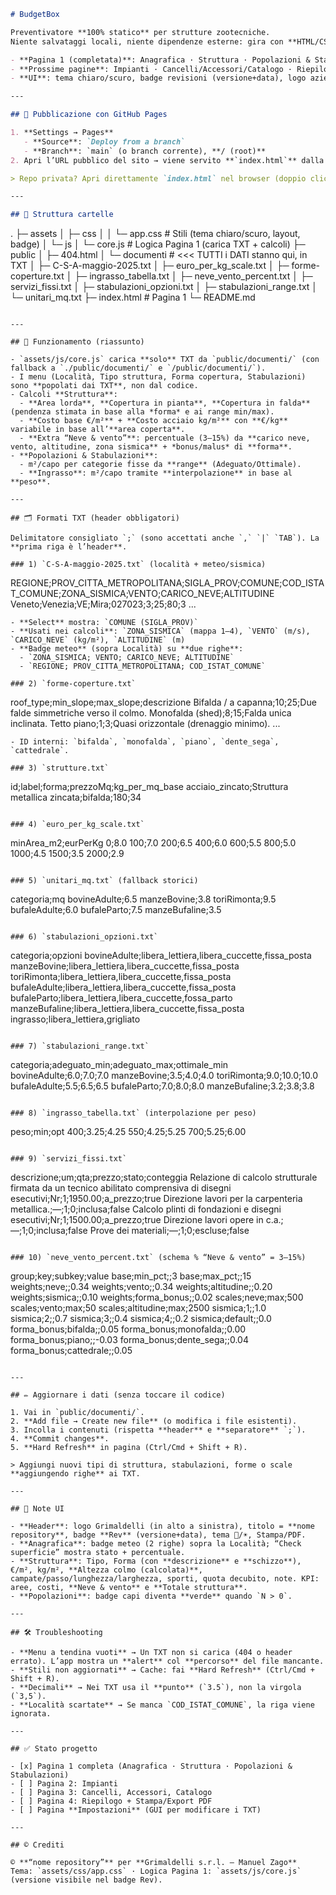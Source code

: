 ```markdown
# BudgetBox

Preventivatore **100% statico** per strutture zootecniche.  
Niente salvataggi locali, niente dipendenze esterne: gira con **HTML/CSS/JS** e legge i dati da semplici **file `.txt`** in `public/documenti/`.

- **Pagina 1 (completata)**: Anagrafica · Struttura · Popolazioni & Stabulazioni  
- **Prossime pagine**: Impianti · Cancelli/Accessori/Catalogo · Riepilogo/Export PDF  
- **UI**: tema chiaro/scuro, badge revisioni (versione+data), logo aziendale, footer brandizzato

---

## 🚀 Pubblicazione con GitHub Pages

1. **Settings → Pages**
   - **Source**: `Deploy from a branch`
   - **Branch**: `main` (o branch corrente), **/ (root)**
2. Apri l’URL pubblico del sito → viene servito **`index.html`** dalla root.

> Repo privata? Apri direttamente `index.html` nel browser (doppio click).

---

## 📁 Struttura cartelle

```

.
├─ assets
│  ├─ css
│  │  └─ app.css                 # Stili (tema chiaro/scuro, layout, badge)
│  └─ js
│     └─ core.js                 # Logica Pagina 1 (carica TXT + calcoli)
├─ public
│  ├─ 404.html
│  └─ documenti                  # <<< TUTTI i DATI stanno qui, in TXT
│     ├─ C-S-A-maggio-2025.txt
│     ├─ euro\_per\_kg\_scale.txt
│     ├─ forme-coperture.txt
│     ├─ ingrasso\_tabella.txt
│     ├─ neve\_vento\_percent.txt
│     ├─ servizi\_fissi.txt
│     ├─ stabulazioni\_opzioni.txt
│     ├─ stabulazioni\_range.txt
│     └─ unitari\_mq.txt
├─ index.html                    # Pagina 1
└─ README.md

```

---

## 🧠 Funzionamento (riassunto)

- `assets/js/core.js` carica **solo** TXT da `public/documenti/` (con fallback a `./public/documenti/` e `/public/documenti/`).
- I menu (Località, Tipo struttura, Forma copertura, Stabulazioni) sono **popolati dai TXT**, non dal codice.
- Calcoli **Struttura**:
  - **Area lorda**, **Copertura in pianta**, **Copertura in falda** (pendenza stimata in base alla *forma* e ai range min/max).
  - **Costo base €/m²** + **Costo acciaio kg/m²** con **€/kg** variabile in base all’**area coperta**.
  - **Extra “Neve & vento”**: percentuale (3–15%) da **carico neve, vento, altitudine, zona sismica** + *bonus/malus* di **forma**.
- **Popolazioni & Stabulazioni**:
  - m²/capo per categorie fisse da **range** (Adeguato/Ottimale).
  - **Ingrasso**: m²/capo tramite **interpolazione** in base al **peso**.

---

## 🗂️ Formati TXT (header obbligatori)

Delimitatore consigliato `;` (sono accettati anche `,` `|` `TAB`). La **prima riga è l’header**.

### 1) `C-S-A-maggio-2025.txt` (località + meteo/sismica)
```

REGIONE;PROV\_CITTA\_METROPOLITANA;SIGLA\_PROV;COMUNE;COD\_ISTAT\_COMUNE;ZONA\_SISMICA;VENTO;CARICO\_NEVE;ALTITUDINE
Veneto;Venezia;VE;Mira;027023;3;25;80;3
...

```
- **Select** mostra: `COMUNE (SIGLA_PROV)`
- **Usati nei calcoli**: `ZONA_SISMICA` (mappa 1–4), `VENTO` (m/s), `CARICO_NEVE` (kg/m²), `ALTITUDINE` (m)
- **Badge meteo** (sopra Località) su **due righe**:
  - `ZONA_SISMICA; VENTO; CARICO_NEVE; ALTITUDINE`
  - `REGIONE; PROV_CITTA_METROPOLITANA; COD_ISTAT_COMUNE`

### 2) `forme-coperture.txt`
```

roof\_type;min\_slope;max\_slope;descrizione
Bifalda / a capanna;10;25;Due falde simmetriche verso il colmo.
Monofalda (shed);8;15;Falda unica inclinata.
Tetto piano;1;3;Quasi orizzontale (drenaggio minimo).
...

```
- ID interni: `bifalda`, `monofalda`, `piano`, `dente_sega`, `cattedrale`.

### 3) `strutture.txt`
```

id;label;forma;prezzoMq;kg\_per\_mq\_base
acciaio\_zincato;Struttura metallica zincata;bifalda;180;34

```

### 4) `euro_per_kg_scale.txt`
```

minArea\_m2;eurPerKg
0;8.0
100;7.0
200;6.5
400;6.0
600;5.5
800;5.0
1000;4.5
1500;3.5
2000;2.9

```

### 5) `unitari_mq.txt` (fallback storici)
```

categoria;mq
bovineAdulte;6.5
manzeBovine;3.8
toriRimonta;9.5
bufaleAdulte;6.0
bufaleParto;7.5
manzeBufaline;3.5

```

### 6) `stabulazioni_opzioni.txt`
```

categoria;opzioni
bovineAdulte;libera\_lettiera,libera\_cuccette,fissa\_posta
manzeBovine;libera\_lettiera,libera\_cuccette,fissa\_posta
toriRimonta;libera\_lettiera,libera\_cuccette,fissa\_posta
bufaleAdulte;libera\_lettiera,libera\_cuccette,fissa\_posta
bufaleParto;libera\_lettiera,libera\_cuccette,fossa\_parto
manzeBufaline;libera\_lettiera,libera\_cuccette,fissa\_posta
ingrasso;libera\_lettiera,grigliato

```

### 7) `stabulazioni_range.txt`
```

categoria;adeguato\_min;adeguato\_max;ottimale\_min
bovineAdulte;6.0;7.0;7.0
manzeBovine;3.5;4.0;4.0
toriRimonta;9.0;10.0;10.0
bufaleAdulte;5.5;6.5;6.5
bufaleParto;7.0;8.0;8.0
manzeBufaline;3.2;3.8;3.8

```

### 8) `ingrasso_tabella.txt` (interpolazione per peso)
```

peso;min;opt
400;3.25;4.25
550;4.25;5.25
700;5.25;6.00

```

### 9) `servizi_fissi.txt`
```

descrizione;um;qta;prezzo;stato;conteggia
Relazione di calcolo strutturale firmata da un tecnico abilitato comprensiva di disegni esecutivi;Nr;1;1950.00;a\_prezzo;true
Direzione lavori per la carpenteria metallica.;—;1;0;inclusa;false
Calcolo plinti di fondazioni e disegni esecutivi;Nr;1;1500.00;a\_prezzo;true
Direzione lavori opere in c.a.;—;1;0;inclusa;false
Prove dei materiali;—;1;0;escluse;false

```

### 10) `neve_vento_percent.txt` (schema % “Neve & vento” = 3–15%)
```

group;key;subkey;value
base;min\_pct;;3
base;max\_pct;;15
weights;neve;;0.34
weights;vento;;0.34
weights;altitudine;;0.20
weights;sismica;;0.10
weights;forma\_bonus;;0.02
scales;neve;max;500
scales;vento;max;50
scales;altitudine;max;2500
sismica;1;;1.0
sismica;2;;0.7
sismica;3;;0.4
sismica;4;;0.2
sismica;default;;0.0
forma\_bonus;bifalda;;0.05
forma\_bonus;monofalda;;0.00
forma\_bonus;piano;;-0.03
forma\_bonus;dente\_sega;;0.04
forma\_bonus;cattedrale;;0.05

```

---

## ✏️ Aggiornare i dati (senza toccare il codice)

1. Vai in `public/documenti/`.
2. **Add file → Create new file** (o modifica i file esistenti).
3. Incolla i contenuti (rispetta **header** e **separatore** `;`).
4. **Commit changes**.
5. **Hard Refresh** in pagina (Ctrl/Cmd + Shift + R).

> Aggiungi nuovi tipi di struttura, stabulazioni, forme o scale **aggiungendo righe** ai TXT.

---

## 🧩 Note UI

- **Header**: logo Grimaldelli (in alto a sinistra), titolo = **nome repository**, badge **Rev** (versione+data), tema 🌙/☀️, Stampa/PDF.
- **Anagrafica**: badge meteo (2 righe) sopra la Località; “Check superficie” mostra stato + percentuale.
- **Struttura**: Tipo, Forma (con **descrizione** e **schizzo**), €/m², kg/m², **Altezza colmo (calcolata)**, campate/passo/lunghezza/larghezza, sporti, quota decubito, note. KPI: aree, costi, **Neve & vento** e **Totale struttura**.
- **Popolazioni**: badge capi diventa **verde** quando `N > 0`.

---

## 🛠️ Troubleshooting

- **Menu a tendina vuoti** → Un TXT non si carica (404 o header errato). L’app mostra un **alert** col **percorso** del file mancante.
- **Stili non aggiornati** → Cache: fai **Hard Refresh** (Ctrl/Cmd + Shift + R).
- **Decimali** → Nei TXT usa il **punto** (`3.5`), non la virgola (`3,5`).
- **Località scartate** → Se manca `COD_ISTAT_COMUNE`, la riga viene ignorata.

---

## ✅ Stato progetto

- [x] Pagina 1 completa (Anagrafica · Struttura · Popolazioni & Stabulazioni)  
- [ ] Pagina 2: Impianti  
- [ ] Pagina 3: Cancelli, Accessori, Catalogo  
- [ ] Pagina 4: Riepilogo + Stampa/Export PDF  
- [ ] Pagina **Impostazioni** (GUI per modificare i TXT)

---

## © Crediti

© **“nome repository”** per **Grimaldelli s.r.l. — Manuel Zago**  
Tema: `assets/css/app.css` · Logica Pagina 1: `assets/js/core.js` (versione visibile nel badge Rev).
```
